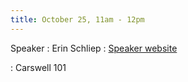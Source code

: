 ```yaml
---
title: October 25, 11am - 12pm
---
```


Speaker
: Erin Schliep
  : [Speaker website](https://statistics.sciences.ncsu.edu/people/erin-schliep/)
  
: Carswell 101
